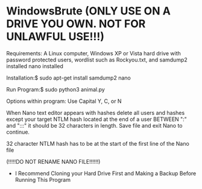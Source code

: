 
# WindowsBrute (ONLY USE ON A DRIVE YOU OWN. NOT FOR UNLAWFUL USE!!!)
Requirements:
A Linux computer,
Windows XP or Vista hard drive with password protected users,
wordlist such as Rockyou.txt, and
samdump2 installed
nano installed

Installation:$ sudo apt-get install samdump2 nano

Run Program:$ sudo python3 animal.py

Options within program: Use Capital Y, C, or N

When Nano text editor appears with hashes delete all users and hashes except your target NTLM hash located at the end of a user BETWEEN ":" and ":::" it should be 32 characters in length. Save file and exit Nano to continue.

32 character NTLM hash has to be at the start of the first line of the Nano file

(!!!!!DO NOT RENAME NANO FILE!!!!!!)

+ I Recommend Cloning your Hard Drive First and Making a Backup Before Running This Program

